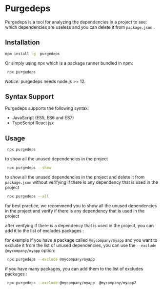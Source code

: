 
# Purgedeps 
Purgedeps is a tool for analyzing the dependencies in a project to see: which dependencies are useless and you can  delete it from `package.json` .
## Installation
```bash
npm install -g  purgedeps
```
Or simply using npx which is a package runner bundled in npm:
```bash
 npx purgedeps
```
_Notice:_ purgedeps needs node.js >= 12.

## Syntax Support
Purgedeps supports the following syntax:
- JavaScript (ES5, ES6 and ES7)
- TypeScript
React jsx

## Usage
```bash
 npx purgedeps
```

to show all the  unused dependencies in the project 

```bash
 npx purgedeps --show
```

to show all the  unused dependencies in the project and delete it from `package.json` without 
verifying if there is any dependency that is used in the project

```bash
 npx purgedeps --all
```

for best practice, we recommend you to show all the unused dependencies in the project and verify if there is any dependency that is used in the project 

after verifying if there is a dependency that is used in the project, you can add it to the list of excludes packages :

for exemple if you have a package called `@mycompany/myapp` and you want to exclude it from the list of unused dependencies,
 you can use the `--exclude @mycompany/myapp` option:

```bash
 npx purgedeps --exclude @mycompany/myapp
```
if you have many packages, you can add them to the list of excludes packages :

```bash
 npx purgedeps --exclude @mycompany/myapp  @mycompany/myapp2
```
